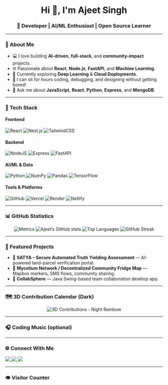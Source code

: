 <!-- Profile README for Ajeet Singh -->

<h1 align="center">Hi 👋, I'm Ajeet Singh</h1>
<h3 align="center">🚀 Developer | AI/ML Enthusiast | Open Source Learner</h3>

---

### 🧠 About Me
- 💻 I love building **AI-driven**, **full-stack**, and **community-impact** projects.  
- 🌐 Passionate about **React**, **Node.js**, **FastAPI**, and **Machine Learning**.  
- 🚀 Currently exploring **Deep Learning** & **Cloud Deployments**.  
- 🧩 I can sit for hours coding, debugging, and designing without getting bored!  
- 💬 Ask me about **JavaScript**, **React**, **Python**, **Express**, and **MongoDB**.  

---

### 🧰 Tech Stack
#### Frontend
![React](https://img.shields.io/badge/React-20232A?style=for-the-badge&logo=react&logoColor=61DAFB)
![Next.js](https://img.shields.io/badge/Next.js-000000?style=for-the-badge&logo=nextdotjs)
![TailwindCSS](https://img.shields.io/badge/Tailwind_CSS-0F172A?style=for-the-badge&logo=tailwindcss)

#### Backend
![NodeJS](https://img.shields.io/badge/Node.js-303030?style=for-the-badge&logo=nodedotjs)
![Express](https://img.shields.io/badge/Express-20232A?style=for-the-badge&logo=express)
![FastAPI](https://img.shields.io/badge/FastAPI-009688?style=for-the-badge&logo=fastapi)

#### AI/ML & Data
![Python](https://img.shields.io/badge/Python-14354C?style=for-the-badge&logo=python)
![NumPy](https://img.shields.io/badge/Numpy-013243?style=for-the-badge&logo=numpy)
![Pandas](https://img.shields.io/badge/Pandas-150458?style=for-the-badge&logo=pandas)
![TensorFlow](https://img.shields.io/badge/TensorFlow-FF6F00?style=for-the-badge&logo=tensorflow)

#### Tools & Platforms
![GitHub](https://img.shields.io/badge/GitHub-181717?style=for-the-badge&logo=github)
![Vercel](https://img.shields.io/badge/Vercel-000000?style=for-the-badge&logo=vercel)
![Render](https://img.shields.io/badge/Render-2B2B2B?style=for-the-badge&logo=render)
![Netlify](https://img.shields.io/badge/Netlify-0E1E25?style=for-the-badge&logo=netlify)

---

### 📊 GitHub Statistics

<div align="center">

<!-- Lowlighter Metrics (compact dashboard) -->
<img src="https://metrics.lecoq.io/AjeetSingh21?template=classic&base.header=0&base.community=0&base.repositories=0&base.metadata=0&isocalendar=1&languages=1&followup=1&lines=1&achievements=1&isocalendar.duration=full-year&languages.limit=8&languages.sections=most-used&languages.colors=github&languages.threshold=0%25&config.timezone=Asia%2FKolkata&config.animated=true" alt="Metrics" />

<!-- Core stats + languages + streak -->
<img src="https://github-readme-stats.vercel.app/api?username=AjeetSingh21&show_icons=true&theme=react&hide_border=true" alt="Ajeet’s GitHub stats" />
<img src="https://github-readme-stats.vercel.app/api/top-langs/?username=AjeetSingh21&layout=compact&theme=react&hide_border=true" alt="Top Languages" />
<img src="https://streak-stats.demolab.com?user=AjeetSingh21&theme=react&hide_border=true" alt="GitHub Streak" />

</div>

---

### 🧩 Featured Projects
- 🔹 **SATYA – Secure Automated Truth Yielding Assessment** — AI-powered land-parcel verification portal.  
- 🔹 **Mycelium Network / Decentralized Community Fridge Map** — Mapbox markers, SMS flows, community sharing.  
- 🔹 **CollabSphere** — Java Swing-based team collaboration desktop app.

---

### 🗺️ 3D Contribution Calendar (Dark)
<!--
This section uses the "github-profile-3d-contrib" output images stored in your repo.
After you enable the workflow, these images will exist at the paths below.
-->
<p align="center">
  <img src="https://raw.githubusercontent.com/AjeetSingh21/AjeetSingh21/main/profile-3d-contrib/profile-night-rainbow.svg" alt="3D Contributions - Night Rainbow" />
</p>

---

### 🎧 Coding Music (optional)
<!-- Replace UID if/when you want to show your Spotify card -->
<!--
<p align="center">
  <a href="https://open.spotify.com/user/31w66tjxsbpqs6hpo6dv72uqzz3a">
    <img src="https://spotify-github-profile.vercel.app/api/view?uid=31w66tjxsbpqs6hpo6dv72uqzz3a&cover_image=true&theme=novatorem" alt="Spotify Now Playing" />
  </a>
</p>
-->

---

### 🌐 Connect With Me
<p align="left">
<a href="https://www.linkedin.com/in/ajeet-singh-9931a6284" target="_blank">
  <img src="https://img.shields.io/badge/LinkedIn-0A66C2?style=for-the-badge&logo=linkedin&logoColor=white"/>
</a>
<a href="mailto:itsjaeetsingh386@gmail.com">
  <img src="https://img.shields.io/badge/Gmail-D14836?style=for-the-badge&logo=gmail&logoColor=white"/>
</a>
<a href="https://github.com/AjeetSingh21">
  <img src="https://img.shields.io/badge/GitHub-181717?style=for-the-badge&logo=github"/>
</a>
</p>

---

### 👁️ Visitor Counter
<p align="left">
  <img src="https://hits.se

